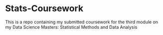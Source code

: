 # Stats-Coursework

This is a repo containing my submitted coursework for the third module on my Data Science Masters: Statistical Methods and Data Analysis
